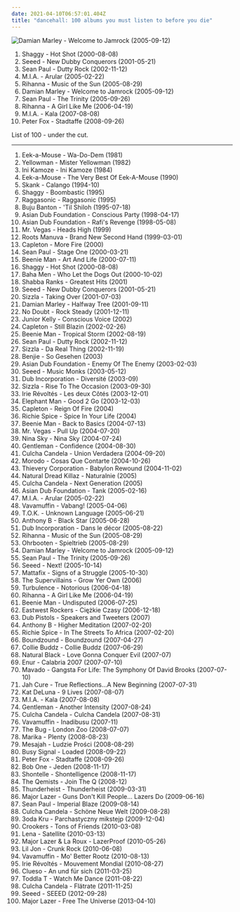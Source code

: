```yaml
---
date: 2021-04-10T06:57:01.404Z
title: "dancehall: 100 albums you must listen to before you die"
---
```

![Damian Marley - Welcome to Jamrock (2005-09-12)](http://coverartarchive.org/release/9941d131-dcc3-4f92-b550-0074aabbb639/1313237551-500.jpg "Damian Marley - Welcome to Jamrock (2005-09-12)")
<ol class="albums">
<li data-cover="http://coverartarchive.org/release/89d58ec8-ece2-36ce-95de-b3216f096438/5134560010-500.jpg" data-tags="reggae, dancehall" role="button">Shaggy - Hot Shot (2000-08-08)</li>
<li data-cover="http://coverartarchive.org/release/aa8f796b-28e8-4b46-92ab-ae4d74c6dfa0/11539914728-500.jpg" data-tags="reggae" role="button">Seeed - New Dubby Conquerors (2001-05-21)</li>
<li data-cover="http://coverartarchive.org/release/8c10b3ec-a0ff-4819-a6e9-9287c48e5a85/15542855333-500.jpg" data-tags="dancehall" role="button">Sean Paul - Dutty Rock (2002-11-12)</li>
<li data-cover="http://coverartarchive.org/release/c3d10658-391c-4444-baf5-e26492068f96/7478621989-500.jpg" data-tags="electronic, grime" role="button">M.I.A. - Arular (2005-02-22)</li>
<li data-cover="http://coverartarchive.org/release/305cbd20-78ee-4e61-bfea-a99657790648/8884293748-500.jpg" data-tags="rnb, rihanna, reggae, dancehall" role="button">Rihanna - Music of the Sun (2005-08-29)</li>
<li data-cover="http://coverartarchive.org/release/9941d131-dcc3-4f92-b550-0074aabbb639/1313237551-500.jpg" data-tags="reggae" role="button">Damian Marley - Welcome to Jamrock (2005-09-12)</li>
<li data-cover="http://coverartarchive.org/release/635c9c26-e418-3e1e-b6ff-247fa6e631ba/1337019624-500.jpg" data-tags="reggae, dancehall" role="button">Sean Paul - The Trinity (2005-09-26)</li>
<li data-cover="http://coverartarchive.org/release/c3f71ac7-d8e1-4e21-8fd8-2fcfd82e1d0f/14539810071-500.jpg" data-tags="pop, rnb, rihanna" role="button">Rihanna - A Girl Like Me (2006-04-19)</li>
<li data-cover="https://via.placeholder.com/450" data-tags="electronic" role="button">M.I.A. - Kala (2007-08-08)</li>
<li data-cover="http://coverartarchive.org/release/d57ff9e6-3ece-429b-bf5f-75d505f7cfe1/15248740702-500.jpg" data-tags="dancehall, german" role="button">Peter Fox - Stadtaffe (2008-09-26)</li>
</ol>
List of 100 - under the cut.
<!-- more -->

_________________

<ol class="albums">
<li data-cover="http://coverartarchive.org/release/743d2865-bf5f-45bb-a190-a3e2db9eca42/11950132586-500.jpg" data-tags="reggae" role="button">
Eek-a-Mouse - Wa-Do-Dem (1981)
</li>
<li data-cover="http://coverartarchive.org/release/05a730b1-f2ee-3bfe-9088-55d813ecbd86/23966053626-500.jpg" data-tags="reggae, ragga, dancehall, jamaica, roots reggae, greensleeves, music magazine 500" role="button">
Yellowman - Mister Yellowman (1982)
</li>
<li data-cover="http://coverartarchive.org/release/47cfb0e2-7c35-44ad-b88e-74ff41dc0529/9252081320-500.jpg" data-tags="reggae" role="button">
Ini Kamoze - Ini Kamoze (1984)
</li>
<li data-cover="https://via.placeholder.com/450" data-tags="reggae" role="button">
Eek-a-Mouse - The Very Best Of Eek-A-Mouse (1990)
</li>
<li data-cover="http://coverartarchive.org/release/be38df02-c856-4c40-8dcd-66a4ea21eb52/10401784417-500.jpg" data-tags="rock brasileiro" role="button">
Skank - Calango (1994-10)
</li>
<li data-cover="http://coverartarchive.org/release/4613c1ad-f235-4306-a48b-78f28f24fd81/25846790445-500.jpg" data-tags="reggae" role="button">
Shaggy - Boombastic (1995)
</li>
<li data-cover="http://coverartarchive.org/release/e3cc7fe9-3656-4120-b3f3-97111020d8a2/1305389396-500.jpg" data-tags="french, hip hop, reggae, dancehall, dancehall reggae, ragga-reggae" role="button">
Raggasonic - Raggasonic (1995)
</li>
<li data-cover="http://coverartarchive.org/release/a9cf01b2-6efe-4353-a47f-7d372c7aa6ce/17871090842-500.jpg" data-tags="reggae" role="button">
Buju Banton - 'Til Shiloh (1995-07-18)
</li>
<li data-cover="http://coverartarchive.org/release/76bed86a-53bf-4a94-90c2-41d37b6259bf/13574394457-500.jpg" data-tags="electronic, dub" role="button">
Asian Dub Foundation - Conscious Party (1998-04-17)
</li>
<li data-cover="http://coverartarchive.org/release/70eabfa6-e06a-4dbb-8e51-c84fc6e77dae/15081827680-500.jpg" data-tags="electronic" role="button">
Asian Dub Foundation - Rafi's Revenge (1998-05-08)
</li>
<li data-cover="https://img.discogs.com/Zls8L5Ty74vC6RVBUQ46KGQOJOo=/fit-in/600x450/filters:strip_icc():format(jpeg):mode_rgb():quality(90)/discogs-images/R-2468555-1549796576-3804.jpeg.jpg" data-tags="reggae, dancehall, ragga, mr vegas" role="button">
Mr. Vegas - Heads High (1999)
</li>
<li data-cover="http://coverartarchive.org/release/6cfa81a9-b642-414e-a846-495d111db4f1/9733980416-500.jpg" data-tags="big dada, hip-hop" role="button">
Roots Manuva - Brand New Second Hand (1999-03-01)
</li>
<li data-cover="https://img.discogs.com/TOZAYrhZ8qZq21LJGzK3l0LLV2U=/fit-in/600x586/filters:strip_icc():format(jpeg):mode_rgb():quality(90)/discogs-images/R-7222663-1571486551-1608.jpeg.jpg" data-tags="reggae, dancehall" role="button">
Capleton - More Fire (2000)
</li>
<li data-cover="https://via.placeholder.com/450" data-tags="sean paul, dancehall" role="button">
Sean Paul - Stage One (2000-03-21)
</li>
<li data-cover="https://via.placeholder.com/450" data-tags="reggae" role="button">
Beenie Man - Art And Life (2000-07-11)
</li>
<li data-cover="http://coverartarchive.org/release/89d58ec8-ece2-36ce-95de-b3216f096438/5134560010-500.jpg" data-tags="reggae, dancehall" role="button">
Shaggy - Hot Shot (2000-08-08)
</li>
<li data-cover="http://coverartarchive.org/release/e1eb09f5-090f-4a15-8fa2-a8cf7c16d87d/11878814902-500.jpg" data-tags="eurodance" role="button">
Baha Men - Who Let the Dogs Out (2000-10-02)
</li>
<li data-cover="http://coverartarchive.org/release/ecd06f8a-1ed9-47c2-8e30-22641b714dbe/7455590705-500.jpg" data-tags="reggae, dancehall" role="button">
Shabba Ranks - Greatest Hits (2001)
</li>
<li data-cover="http://coverartarchive.org/release/aa8f796b-28e8-4b46-92ab-ae4d74c6dfa0/11539914728-500.jpg" data-tags="reggae" role="button">
Seeed - New Dubby Conquerors (2001-05-21)
</li>
<li data-cover="https://img.discogs.com/1MZ0JT5vpiRBZgRgrpJ64HT22MI=/fit-in/600x600/filters:strip_icc():format(jpeg):mode_rgb():quality(90)/discogs-images/R-1354702-1550572254-8000.jpeg.jpg" data-tags="reggae, ragga, dancehall, djtopp" role="button">
Sizzla - Taking Over (2001-07-03)
</li>
<li data-cover="http://coverartarchive.org/release/abdca650-0707-494b-88c2-567e7eae354e/8093633767-500.jpg" data-tags="reggae" role="button">
Damian Marley - Halfway Tree (2001-09-11)
</li>
<li data-cover="http://coverartarchive.org/release/0de8efff-e99a-410e-9062-71fd6a63c3f1/8569046324-500.jpg" data-tags="rock, pop, ska" role="button">
No Doubt - Rock Steady (2001-12-11)
</li>
<li data-cover="https://img.discogs.com/jjm6vDmvaeo8eqhMRkpCRNrX59E=/fit-in/600x600/filters:strip_icc():format(jpeg):mode_rgb():quality(90)/discogs-images/R-1616545-1335047258.jpeg.jpg" data-tags="reggae, dancehall, dancehall reggae" role="button">
Junior Kelly - Conscious Voice (2002)
</li>
<li data-cover="https://img.discogs.com/LsOqqqfDgAVLEbPID5Rg6MTV5aY=/fit-in/600x600/filters:strip_icc():format(jpeg):mode_rgb():quality(90)/discogs-images/R-3463627-1550572489-9514.jpeg.jpg" data-tags="dancehall" role="button">
Capleton - Still Blazin (2002-02-26)
</li>
<li data-cover="http://coverartarchive.org/release/796ac7e6-5024-4dbe-ba05-bca9eadaa977/8090921679-500.jpg" data-tags="reggae, ragga, dancehall" role="button">
Beenie Man - Tropical Storm (2002-08-19)
</li>
<li data-cover="http://coverartarchive.org/release/8c10b3ec-a0ff-4819-a6e9-9287c48e5a85/15542855333-500.jpg" data-tags="dancehall" role="button">
Sean Paul - Dutty Rock (2002-11-12)
</li>
<li data-cover="http://coverartarchive.org/release/0f30fa62-f399-432e-912f-bbf94b680b56/24748721501-500.jpg" data-tags="reggae" role="button">
Sizzla - Da Real Thing (2002-11-19)
</li>
<li data-cover="http://coverartarchive.org/release/059043f9-eb06-4517-b9b5-9ee39733d30f/6514134037-500.jpg" data-tags="dancehall" role="button">
Benjie - So Gesehen (2003)
</li>
<li data-cover="http://coverartarchive.org/release/1c51d061-6a91-438f-925d-35e499d23a49/17933370289-500.jpg" data-tags="electronic, dub" role="button">
Asian Dub Foundation - Enemy Of The Enemy (2003-02-03)
</li>
<li data-cover="https://via.placeholder.com/450" data-tags="reggae" role="button">
Seeed - Music Monks (2003-05-12)
</li>
<li data-cover="http://coverartarchive.org/release/c272f6bd-6689-4e63-86d5-c37d8fc878d2/1769935932-500.jpg" data-tags="reggae" role="button">
Dub Incorporation - Diversité (2003-09)
</li>
<li data-cover="https://img.discogs.com/Csrrc0Fz4RN4kFatZltzw7RDGlQ=/fit-in/489x500/filters:strip_icc():format(jpeg):mode_rgb():quality(90)/discogs-images/R-2094823-1268418652.jpeg.jpg" data-tags="reggae, ragga, dancehall, ragga-reggae, don m, extra butta, dark gable, harvey wallbanger, ice cream jones, new hefner" role="button">
Sizzla - Rise To The Occasion (2003-09-30)
</li>
<li data-cover="http://coverartarchive.org/release/6d501f52-bd01-491c-a700-3c5199c065b3/8033415236-500.jpg" data-tags="dancehall reggae, irie revoltes" role="button">
Irie Révoltés - Les deux Côtés (2003-12-01)
</li>
<li data-cover="http://coverartarchive.org/release/07567f97-a074-4a67-a1b3-ccacc861fdf5/5593702364-500.jpg" data-tags="ragga, dancehall" role="button">
Elephant Man - Good 2 Go (2003-12-03)
</li>
<li data-cover="https://via.placeholder.com/450" data-tags="reggae" role="button">
Capleton - Reign Of Fire (2004)
</li>
<li data-cover="http://coverartarchive.org/release/035aa6c5-af3b-4a8d-85aa-2aca6ff65181/12662874613-500.jpg" data-tags="reggae" role="button">
Richie Spice - Spice In Your Life (2004)
</li>
<li data-cover="http://coverartarchive.org/release/4cc4475e-72fb-42e6-bae4-4698dd1f1c83/9574379792-500.jpg" data-tags="dancehall" role="button">
Beenie Man - Back to Basics (2004-07-13)
</li>
<li data-cover="https://img.discogs.com/Qr55aF5KmNKUCrt5UUfp6IgkOnU=/fit-in/600x673/filters:strip_icc():format(jpeg):mode_rgb():quality(90)/discogs-images/R-15941402-1600610398-7652.jpeg.jpg" data-tags="dancehall, dancehall reggae, ragga-reggae" role="button">
Mr. Vegas - Pull Up (2004-07-20)
</li>
<li data-cover="http://coverartarchive.org/release/ab77fb88-bad6-4e56-9fb3-345dd4864c2a/4942092078-500.jpg" data-tags="reggaeton, rnb" role="button">
Nina Sky - Nina Sky (2004-07-24)
</li>
<li data-cover="http://coverartarchive.org/release/b2d92f8d-589a-47fb-94a3-dbb93cd36807/14053265245-500.jpg" data-tags="reggae" role="button">
Gentleman - Confidence (2004-08-30)
</li>
<li data-cover="http://coverartarchive.org/release/17e57d61-a61d-428b-a272-7bf598011f3b/6514328140-500.jpg" data-tags="reggae" role="button">
Culcha Candela - Union Verdadera (2004-09-20)
</li>
<li data-cover="https://via.placeholder.com/450" data-tags="reggae" role="button">
Morodo - Cosas Que Contarte (2004-10-26)
</li>
<li data-cover="http://coverartarchive.org/release/a2219b6c-5c32-31ef-a8db-20805aa86310/3526715644-500.jpg" data-tags="electronica, trip-hop, chill, chillout, reggae" role="button">
Thievery Corporation - Babylon Rewound (2004-11-02)
</li>
<li data-cover="http://coverartarchive.org/release/3bcf505d-29bb-4ed1-b51b-f414d020f648/7101916606-500.jpg" data-tags="reggae, dancehall, 2000s, dobre na prezent" role="button">
Natural Dread Killaz - Naturalnie (2005)
</li>
<li data-cover="http://coverartarchive.org/release/4373f989-150d-4716-a522-64e1362637c0/28829791838-500.jpg" data-tags="reggae, german" role="button">
Culcha Candela - Next Generation (2005)
</li>
<li data-cover="http://coverartarchive.org/release/761a55cd-0505-4874-9fdc-bb711e8643c8/6755037078-500.jpg" data-tags="electronic, dub, drum and bass" role="button">
Asian Dub Foundation - Tank (2005-02-16)
</li>
<li data-cover="http://coverartarchive.org/release/c3d10658-391c-4444-baf5-e26492068f96/7478621989-500.jpg" data-tags="electronic, grime" role="button">
M.I.A. - Arular (2005-02-22)
</li>
<li data-cover="http://coverartarchive.org/release/bdfe45eb-0b2d-4c96-bfc9-9b5c8b479b9a/5876442790-500.jpg" data-tags="reggae" role="button">
Vavamuffin - Vabang! (2005-04-06)
</li>
<li data-cover="https://img.discogs.com/zzexc-u6Vda-O0vcOFAxCmnPvYU=/fit-in/587x594/filters:strip_icc():format(jpeg):mode_rgb():quality(90)/discogs-images/R-1242117-1304796079.jpeg.jpg" data-tags="ragga, dancehall, ragga-reggae" role="button">
T.O.K. - Unknown Language (2005-06-21)
</li>
<li data-cover="http://coverartarchive.org/release/f0b1e388-224e-479b-a3a9-5f91e17cdc40/3405823246-500.jpg" data-tags="reggae, ragga-reggae" role="button">
Anthony B - Black Star (2005-06-28)
</li>
<li data-cover="http://coverartarchive.org/release/fc22cc6e-e0d0-39f3-8b60-74e6c55cd4da/1763401779-500.jpg" data-tags="reggae" role="button">
Dub Incorporation - Dans le décor (2005-08-22)
</li>
<li data-cover="http://coverartarchive.org/release/305cbd20-78ee-4e61-bfea-a99657790648/8884293748-500.jpg" data-tags="rnb, rihanna, reggae, dancehall" role="button">
Rihanna - Music of the Sun (2005-08-29)
</li>
<li data-cover="http://coverartarchive.org/release/ba4905a7-3e02-4800-971b-6a7498634e62/14402305789-500.jpg" data-tags="german, reggae, berlin" role="button">
Ohrbooten - Spieltrieb (2005-08-29)
</li>
<li data-cover="http://coverartarchive.org/release/9941d131-dcc3-4f92-b550-0074aabbb639/1313237551-500.jpg" data-tags="reggae" role="button">
Damian Marley - Welcome to Jamrock (2005-09-12)
</li>
<li data-cover="http://coverartarchive.org/release/635c9c26-e418-3e1e-b6ff-247fa6e631ba/1337019624-500.jpg" data-tags="reggae, dancehall" role="button">
Sean Paul - The Trinity (2005-09-26)
</li>
<li data-cover="https://img.discogs.com/GUq_JB_l0I6gNuYQSQcD1jqJhAU=/fit-in/600x605/filters:strip_icc():format(jpeg):mode_rgb():quality(90)/discogs-images/R-1910644-1502355394-1079.jpeg.jpg" data-tags="reggae, dancehall" role="button">
Seeed - Next! (2005-10-14)
</li>
<li data-cover="http://coverartarchive.org/release/4a6d6b9b-02f8-413c-a672-9bbe535b36d8/14936523706-500.jpg" data-tags="rnb, hip-hop" role="button">
Mattafix - Signs of a Struggle (2005-10-30)
</li>
<li data-cover="https://img.discogs.com/C-GIJ37K5lw77l09qevF9Di2VP0=/fit-in/600x600/filters:strip_icc():format(jpeg):mode_rgb():quality(90)/discogs-images/R-3625999-1439766596-5010.jpeg.jpg" data-tags="chill, reggae, surf, ska, summer, california, dancehall, beach, baixar depois, happy music for work" role="button">
The Supervillains - Grow Yer Own (2006)
</li>
<li data-cover="https://img.discogs.com/46dad272331b770e45c28eea695bf30f59a15b86/images/spacer.gif" data-tags="reggae, dancehall, rasta, dancehall reggae" role="button">
Turbulence - Notorious (2006-04-18)
</li>
<li data-cover="http://coverartarchive.org/release/c3f71ac7-d8e1-4e21-8fd8-2fcfd82e1d0f/14539810071-500.jpg" data-tags="pop, rnb, rihanna" role="button">
Rihanna - A Girl Like Me (2006-04-19)
</li>
<li data-cover="http://coverartarchive.org/release/e692e9da-a908-467f-93fc-397599b9ddf9/24000557607-500.jpg" data-tags="reggae, jamaican" role="button">
Beenie Man - Undisputed (2006-07-25)
</li>
<li data-cover="http://coverartarchive.org/release/3599f4d3-1b75-43bc-920b-3cfb72d2aae1/6356982605-500.jpg" data-tags="reggae" role="button">
Eastwest Rockers - Ciężkie Czasy (2006-12-18)
</li>
<li data-cover="http://coverartarchive.org/release/886cec60-6270-4309-9ca6-d30919ae8622/18235266008-500.jpg" data-tags="dub" role="button">
Dub Pistols - Speakers and Tweeters (2007)
</li>
<li data-cover="https://via.placeholder.com/450" data-tags="anthony b" role="button">
Anthony B - Higher Meditation (2007-02-20)
</li>
<li data-cover="https://via.placeholder.com/450" data-tags="reggae" role="button">
Richie Spice - In The Streets To Africa (2007-02-20)
</li>
<li data-cover="http://coverartarchive.org/release/cb56dc42-736a-4a02-a72c-a928e6c61c75/28975137059-500.jpg" data-tags="reggae, dancehall, berlin, deutschland, seeed, nord-sud, pras von the fugees" role="button">
Boundzound - Boundzound (2007-04-27)
</li>
<li data-cover="http://coverartarchive.org/release/1ef12e2b-5c2b-4312-a510-7f3f886c6562/26476184196-500.jpg" data-tags="reggae" role="button">
Collie Buddz - Collie Buddz (2007-06-29)
</li>
<li data-cover="http://coverartarchive.org/release/e5e9ee72-4de7-4119-a6ed-ad6104a44067/17603453789-500.jpg" data-tags="dancehall, dancehall reggae, love gonna conquer evil, love gonna conquer evil natural black" role="button">
Natural Black - Love Gonna Conquer Evil (2007-07)
</li>
<li data-cover="http://coverartarchive.org/release/32727960-4ba0-48b4-bc28-b116caa66447/2718214127-500.jpg" data-tags="dancehall" role="button">
Enur - Calabria 2007 (2007-07-10)
</li>
<li data-cover="http://coverartarchive.org/release/d416d593-3cd6-4e9c-a679-4e8029f855c8/1844653291-500.jpg" data-tags="dancehall" role="button">
Mavado - Gangsta For Life: The Symphony Of David Brooks (2007-07-10)
</li>
<li data-cover="http://coverartarchive.org/release/211a02ff-4ec8-4d0d-83f9-a9b480aefbcb/23905287715-500.jpg" data-tags="reggae" role="button">
Jah Cure - True Reflections...A New Beginning (2007-07-31)
</li>
<li data-cover="http://coverartarchive.org/release/9329f2c5-41c6-4f4e-9042-d5850647d898/11978100442-500.jpg" data-tags="rnb, kat deluna, female vocalists" role="button">
Kat DeLuna - 9 Lives (2007-08-07)
</li>
<li data-cover="https://via.placeholder.com/450" data-tags="electronic" role="button">
M.I.A. - Kala (2007-08-08)
</li>
<li data-cover="http://coverartarchive.org/release/0a7a16b9-704e-3dea-9d92-fc79ccb81512/15248891704-500.jpg" data-tags="reggae" role="button">
Gentleman - Another Intensity (2007-08-24)
</li>
<li data-cover="http://coverartarchive.org/release/c09740e6-06a3-47d5-bc92-ff548e87b955/3602793651-500.jpg" data-tags="deutsch, reggae" role="button">
Culcha Candela - Culcha Candela (2007-08-31)
</li>
<li data-cover="http://coverartarchive.org/release/162a1564-54fb-4edd-b9c8-247b368a2e26/5876385426-500.jpg" data-tags="reggae" role="button">
Vavamuffin - Inadibusu (2007-11)
</li>
<li data-cover="https://via.placeholder.com/450" data-tags="dubstep" role="button">
The Bug - London Zoo (2008-07-07)
</li>
<li data-cover="https://img.discogs.com/XtokMIlr0TUZ2ER2Jl9ym2yV4hg=/fit-in/600x598/filters:strip_icc():format(jpeg):mode_rgb():quality(90)/discogs-images/R-1433693-1470855168-8671.jpeg.jpg" data-tags="polish" role="button">
Marika - Plenty (2008-08-23)
</li>
<li data-cover="http://coverartarchive.org/release/e9d2c963-e9a3-4885-aca6-294f00404ced/7101734501-500.jpg" data-tags="reggae, dancehall, polish" role="button">
Mesajah - Ludzie Prości (2008-08-29)
</li>
<li data-cover="https://via.placeholder.com/450" data-tags="ragga" role="button">
Busy Signal - Loaded (2008-09-22)
</li>
<li data-cover="http://coverartarchive.org/release/d57ff9e6-3ece-429b-bf5f-75d505f7cfe1/15248740702-500.jpg" data-tags="dancehall, german" role="button">
Peter Fox - Stadtaffe (2008-09-26)
</li>
<li data-cover="http://coverartarchive.org/release/8527a0fe-239b-40a8-be55-c6a47d1151ba/3430260994-500.jpg" data-tags="reggae, ragga, dancehall" role="button">
Bob One - Jeden (2008-11-17)
</li>
<li data-cover="http://coverartarchive.org/release/41766637-4e52-4831-be2d-8361c745963f/15054862419-500.jpg" data-tags="reggae, rnb" role="button">
Shontelle - Shontelligence (2008-11-17)
</li>
<li data-cover="http://coverartarchive.org/release/f20719f3-0c5f-426d-b3d8-d02e4fd4917f/3498321233-500.jpg" data-tags="drum and bass" role="button">
The Qemists - Join The Q (2008-12)
</li>
<li data-cover="http://coverartarchive.org/release/7a9a27a7-93c4-4349-87ea-65728541733b/12522667716-500.jpg" data-tags="hip hop, dubstep, electro, dancehall, big dada, luisterpaal, hip-house" role="button">
Thunderheist - Thunderheist (2009-03-31)
</li>
<li data-cover="https://img.discogs.com/owudar-98-vfYBR5CLz7jLUR5bk=/fit-in/600x450/filters:strip_icc():format(jpeg):mode_rgb():quality(90)/discogs-images/R-1975057-1446142977-2736.jpeg.jpg" data-tags="dubstep, dancehall, 00's, miami bass, funny as fuck, reggeaton, moombah, weapons and shields, jan 2010" role="button">
Major Lazer - Guns Don't Kill People... Lazers Do (2009-06-16)
</li>
<li data-cover="http://coverartarchive.org/release/0e30af79-dcf0-48c8-bf16-68cedfb27acf/11443190262-500.jpg" data-tags="reggae, dancehall, sean paul" role="button">
Sean Paul - Imperial Blaze (2009-08-14)
</li>
<li data-cover="https://img.discogs.com/E2SbfJU4RuMhJOGQQvdH4qEmF60=/fit-in/600x533/filters:strip_icc():format(jpeg):mode_rgb():quality(90)/discogs-images/R-2033707-1444909320-6065.jpeg.jpg" data-tags="culcha candela" role="button">
Culcha Candela - Schöne Neue Welt (2009-08-28)
</li>
<li data-cover="http://coverartarchive.org/release/acc876c8-0c22-4c65-bbce-920d8a49eef9/8977335496-500.jpg" data-tags="hip hop, dancehall, alternative hip-hop" role="button">
3oda Kru - Parchastyczny mikstejp (2009-12-04)
</li>
<li data-cover="https://img.discogs.com/IovNwfc4CGtsm-9jYvQ4Q8VS9k8=/fit-in/600x600/filters:strip_icc():format(jpeg):mode_rgb():quality(90)/discogs-images/R-2167401-1555269607-6014.jpeg.jpg" data-tags="electronic, dance" role="button">
Crookers - Tons of Friends (2010-03-08)
</li>
<li data-cover="https://img.discogs.com/zZpXwd8PQ9tmIUmCJLioKN3GQl8=/fit-in/180x180/filters:strip_icc():format(jpeg):mode_rgb():quality(90)/discogs-images/R-352160-1101167262.jpg.jpg" data-tags="lena" role="button">
Lena - Satellite (2010-03-13)
</li>
<li data-cover="https://img.discogs.com/lEs3d3zp9YTHMYzdAsl6d-Vj0MY=/fit-in/600x600/filters:strip_icc():format(jpeg):mode_rgb():quality(90)/discogs-images/R-2327497-1277198294.jpeg.jpg" data-tags="dubstep, dancehall, moombah" role="button">
Major Lazer & La Roux - LazerProof (2010-05-26)
</li>
<li data-cover="http://coverartarchive.org/release/d635e932-f1f4-408e-9f22-98094667b3de/9397774522-500.jpg" data-tags="lil jon crunk, bad music taste, fagness, somehow gay" role="button">
Lil Jon - Crunk Rock (2010-06-08)
</li>
<li data-cover="http://coverartarchive.org/release/88f15d74-44ab-43ce-bc03-e9cd94e8c483/5876432259-500.jpg" data-tags="reggae, roots, ragga, dancehall, polish" role="button">
Vavamuffin - Mo' Better Rootz (2010-08-13)
</li>
<li data-cover="http://coverartarchive.org/release/91679472-6f69-418a-9c8a-6b204da5cf0d/8034518853-500.jpg" data-tags="dancehall" role="button">
Irie Révoltés - Mouvement Mondial (2010-08-27)
</li>
<li data-cover="http://coverartarchive.org/release/cb9c39b1-bd29-4698-8451-6a25e6180f20/4689120286-500.jpg" data-tags="pop, alternative, deutsch, micha maat" role="button">
Clueso - An und für sich (2011-03-25)
</li>
<li data-cover="https://img.discogs.com/KSnYgTWsrH16Ss79e1CER5M5-5M=/fit-in/600x600/filters:strip_icc():format(jpeg):mode_rgb():quality(90)/discogs-images/R-2994118-1310859620.jpeg.jpg" data-tags="dancehall" role="button">
Toddla T - Watch Me Dance (2011-08-22)
</li>
<li data-cover="http://coverartarchive.org/release/3e014020-ed7e-49d2-bfbb-d7014c94311d/9104755640-500.jpg" data-tags="reggae, deutsch, hiphop, ragga, german, dancehall, raagaeton" role="button">
Culcha Candela - Flätrate (2011-11-25)
</li>
<li data-cover="http://coverartarchive.org/release/9858ccd5-f3a1-4fcd-b22e-1971bdc0bb7b/23966401355-500.jpg" data-tags="dancehall" role="button">
Seeed - SEEED (2012-09-28)
</li>
<li data-cover="http://coverartarchive.org/release/76b4b2fa-b9a8-42e8-8d8d-1a106787a180/3840424208-500.jpg" data-tags="electronic" role="button">
Major Lazer - Free The Universe (2013-04-10)
</li>
</ol>